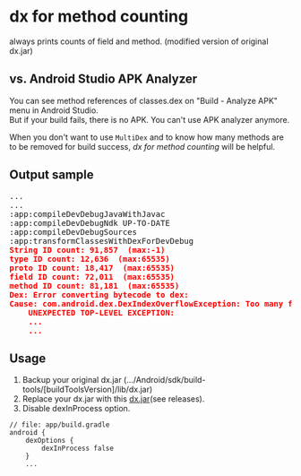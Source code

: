 # dx for method counting

always prints counts of field and method. (modified version of original dx.jar)

## vs. Android Studio APK Analyzer
You can see method references of classes.dex on "Build - Analyze APK" menu in Android Studio.<br/>
But if your build fails, there is no APK. You can't use APK analyzer anymore.

When you don't want to use `MultiDex` and to know how many methods are to be removed for build success, *dx for method counting* will be helpful.

## Output sample
<pre>...
...
:app:compileDevDebugJavaWithJavac
:app:compileDevDebugNdk UP-TO-DATE
:app:compileDevDebugSources
:app:transformClassesWithDexForDevDebug
<b style="color:red">String ID count: 91,857  (max:-1)
type ID count: 12,636  (max:65535)
proto ID count: 18,417  (max:65535)
field ID count: 72,011  (max:65535)
method ID count: 81,181  (max:65535)
Dex: Error converting bytecode to dex:
Cause: com.android.dex.DexIndexOverflowException: Too many field references: 72011; max is: 65535.
    UNEXPECTED TOP-LEVEL EXCEPTION:
    ...
    ...</b>
</pre>

## Usage
1. Backup your original dx.jar (.../Android/sdk/build-tools/[buildToolsVersion]/lib/dx.jar)
1. Replace your dx.jar with this [dx.jar](https://github.com/b1uec0in/dx/releases/download/1.0/dx.jar)(see releases).
1. Disable dexInProcess option.
```
// file: app/build.gradle
android {
    dexOptions {
        dexInProcess false
    }
    ...
```




